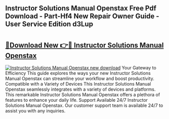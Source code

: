 ## Instructor Solutions Manual Openstax Free Pdf Download - Part-Hf4 New Repair Owner Guide - User Service Edition d3Lup

# <h2><a href="http://bc58830.oget.top/?id=Instructor+Solutions+Manual+Openstax">🔗Download New 👉🔴 Instructor Solutions Manual Openstax</a></h2>

[![Instructor Solutions Manual Openstax new download](https://i.imgur.com/5g1atiW.png)](http://bc58830.oget.top/?id=Instructor+Solutions+Manual+Openstax)
Your Gateway to Efficiency This guide explores the ways your new Instructor Solutions Manual Openstax can streamline your workflow and boost productivity. Compatible with a Variety of Devices This Instructor Solutions Manual Openstax seamlessly integrates with a variety of devices and platforms. This remarkable Instructor Solutions Manual Openstax offers a plethora of features to enhance your daily life. Support Available 24/7 Instructor Solutions Manual Openstax. Our customer support team is available 24/7 to assist you with any inquiries.
